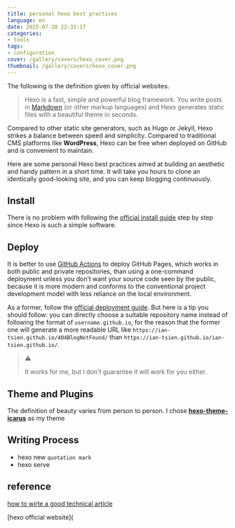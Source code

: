 ```yaml
---
title: personal hexo best practices
language: en
date: 2025-07-10 22:31:17
categories:
- tools
tags:
- configuration
cover: /gallery/covers/hexo_cover.png
thumbnail: /gallery/covers/hexo_cover.png
---
```



The following is the definition given by official websites.

> Hexo is a fast, simple and powerful blog framework. You write posts in [Markdown](http://daringfireball.net/projects/markdown/) (or other markup languages) and Hexo generates static files with a beautiful theme in seconds.

Compared to other static site generators, such as Hugo or Jekyll, Hexo strikes a balance between speed and simplicity. Compared to traditional CMS platforms like **WordPress**, Hexo can be free when deployed on GitHub and is convenient to maintain.

Here are some personal Hexo best practices aimed at building an aesthetic and handy pattern in a short time. It will take you hours to clone an identically good-looking site, and you can keep blogging continuously.

## Install

There is no problem with following the [official install guide](https://hexo.io/docs/#Installation) step by step since Hexo is such a simple software.

## Deploy

It is better to use [GitHub Actions](https://docs.github.com/en/actions) to deploy GitHub Pages, which works in both public and private repositories, than using a one-command deployment unless you don’t want your source code seen by the public, because it is more modern and conforms to the conventional project development model with less reliance on the local environment.

As a former, follow the [official deployment guide](https://hexo.io/docs/github-pages). But here is a tip you should follow: you can directly choose a suitable repository name instead of following the format of `username.github.io`, for the reason that the former one will generate a more readable URL like `https://ian-tsien.github.io/404BlogNotFound/` than `https://ian-tsien.github.io/ian-tsien.github.io/`.

> :warning:
>
> It works for me, but I don't guarantee it will work for you either.

## Theme and Plugins

The definition of beauty varies from person to person. I chose **[hexo-theme-icarus](https://github.com/ppoffice/hexo-theme-icarus)** as my theme 

## Writing Process

* hexo new `quotation mark`
* hexo serve

## reference

[how to wirte a good technical article](https://www.freecodecamp.org/news/how-to-write-a-great-technical-blog-post-414c414b67f6/)

[hexo official website](
